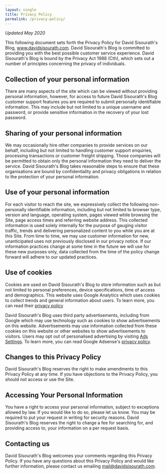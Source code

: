 ```yaml
---
layout: single
title: Privacy Policy
permalink: /privacy-policy/
--- 
```


*Updated May 2020*

This following document sets forth the Privacy Policy for David Sisourath's Blog, www.davidsisourath.com. David Sisourath's Blog is committed to providing you with the best possible customer service experience. David Sisourath's Blog is bound by the Privacy Act 1988 (Cth), which sets out a number of principles concerning the privacy of individuals.

## Collection of your personal information

There are many aspects of the site which can be viewed without providing personal information, however, for access to future David Sisourath's Blog customer support features you are required to submit personally identifiable information. This may include but not limited to a unique username and password, or provide sensitive information in the recovery of your lost password.

## Sharing of your personal information

We may occasionally hire other companies to provide services on our behalf, including but not limited to handling customer support enquiries, processing transactions or customer freight shipping. Those companies will be permitted to obtain only the personal information they need to deliver the service. David Sisourath's Blog takes reasonable steps to ensure that these organisations are bound by confidentiality and privacy obligations in relation to the protection of your personal information.

## Use of your personal information

For each visitor to reach the site, we expressively collect the following non-personally identifiable information, including but not limited to browser type, version and language, operating system, pages viewed while browsing the Site, page access times and referring website address. This collected information is used solely internally for the purpose of gauging visitor traffic, trends and delivering personalized content to you while you are at this Site. From time to time, we may use customer information for new, unanticipated uses not previously disclosed in our privacy notice. If our information practices change at some time in the future we will use for these new purposes only, data collected from the time of the policy change forward will adhere to our updated practices.

## Use of cookies

Cookies are used on David Sisourath's Blog to store information such as but not limited to personal preferences, device specifications, time of access and demographics. This website uses Google Analytics which uses cookies to collect trends and general information about users. To learn more, you can read their [privacy policy](http://www.google.com/analytics/learn/privacy.html)

David Sisourath's Blog uses third party advertisements, including from Google which may use technology such as cookies to show advertisements on this website. Advertisements may use information collected from these cookies on this website or other websites to show advertisements to visitors. Users may opt out of personalised advertising by visiting [Ads Settings](https://www.google.com/settings/ads). To learn more, you can read Google Adsense's [privacy policy](http://support.google.com/adsense/bin/answer.py?hl=en&answer=48182).


## Changes to this Privacy Policy

David Sisourath's Blog reserves the right to make amendments to this Privacy Policy at any time. If you have objections to the Privacy Policy, you should not access or use the Site.

## Accessing Your Personal Information

You have a right to access your personal information, subject to exceptions allowed by law. If you would like to do so, please let us know. You may be required to put your request in writing for security reasons. David Sisourath's Blog reserves the right to charge a fee for searching for, and providing access to, your information on a per request basis.


## Contacting us

David Sisourath's Blog welcomes your comments regarding this Privacy Policy. If you have any questions about this Privacy Policy and would like further information, please contact us emailing [mail@davidsisourath.com](mailto:mail@davidsisourath.com).